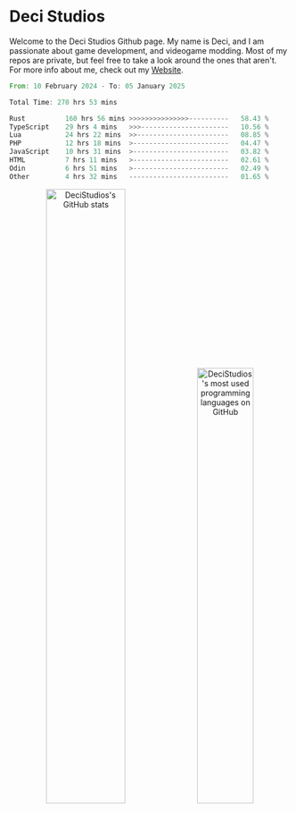 # Deci Studios
Welcome to the Deci Studios Github page. My name is Deci, and I am passionate about game development, and videogame modding. Most of my repos are private, but feel free to take a look around the ones that aren't.
For more info about me, check out my <a href="https://decidev.co.uk" target="_blank">Website</a>.
<!--START_SECTION:waka-->

```rust
From: 10 February 2024 - To: 05 January 2025

Total Time: 270 hrs 53 mins

Rust          160 hrs 56 mins >>>>>>>>>>>>>>>----------   58.43 %
TypeScript    29 hrs 4 mins   >>>----------------------   10.56 %
Lua           24 hrs 22 mins  >>-----------------------   08.85 %
PHP           12 hrs 18 mins  >------------------------   04.47 %
JavaScript    10 hrs 31 mins  >------------------------   03.82 %
HTML          7 hrs 11 mins   >------------------------   02.61 %
Odin          6 hrs 51 mins   >------------------------   02.49 %
Other         4 hrs 32 mins   -------------------------   01.65 %
```

<!--END_SECTION:waka-->
<p align="center">
  <a href="https://github.com/anuraghazra/github-readme-stats" target="_blank"><img src="https://github-readme-stats.vercel.app/api?username=decistudios&show_icons=true&count_private=true&theme=omni&hide_border=true" alt="DeciStudios's GitHub stats" width="53.1%" /></a>
  <a href="https://github.com/anuraghazra/github-readme-stats" target="_blank"><img width="44.7%" src="https://github-readme-stats.vercel.app/api/top-langs/?username=decistudios&theme=omni&layout=compact&hide_border=true&langs_count=6" alt="DeciStudios's most used programming languages on GitHub" /></a>
</p>


